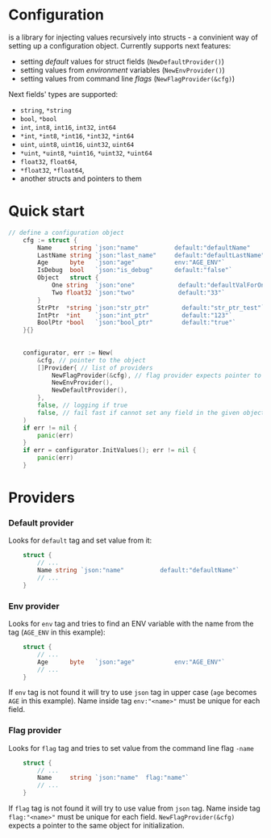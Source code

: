 # Configuration
is a library for injecting values recursively into structs - a convinient way of setting up a configuration object.
Currently supports next features:
- setting *default* values for struct fields (`NewDefaultProvider()`)
- setting values from *environment* variables (`NewEnvProvider()`)
- setting values from command line *flags* (`NewFlagProvider(&cfg)`)

Next fields' types are supported:
- `string`, `*string`
- `bool`, `*bool`
- `int`, `int8`, `int16`, `int32`, `int64`
- `*int`, `*int8`, `*int16`, `*int32`, `*int64`
- `uint`, `uint8`, `uint16`, `uint32`, `uint64`
- `*uint`, `*uint8`, `*uint16`, `*uint32`, `*uint64`
- `float32`, `float64`,
- `*float32`, `*float64`,
- another structs and pointers to them

# Quick start

```go
// define a configuration object
    cfg := struct {
        Name     string `json:"name"          default:"defaultName"         flag:"name"`
        LastName string `json:"last_name"     default:"defaultLastName"`
        Age      byte   `json:"age"           env:"AGE_ENV"`
        IsDebug  bool   `json:"is_debug"      default:"false"`
        Object   struct {
            One string  `json:"one"            default:"defaultValForOne"`
            Two float32 `json:"two"            default:"33"`
        }
        StrPtr  *string `json:"str_ptr"         default:"str_ptr_test"`
        IntPtr  *int    `json:"int_ptr"         default:"123"`
        BoolPtr *bool   `json:"bool_ptr"        default:"true"`
    }{}
    
    
    configurator, err := New(
        &cfg, // pointer to the object
        []Provider{ // list of providers
            NewFlagProvider(&cfg), // flag provider expects pointer to the object to initialize flags
            NewEnvProvider(),
            NewDefaultProvider(),
        },
        false, // logging if true
        false, // fail fast if cannot set any field in the given object
    )
    if err != nil {
        panic(err)
    }
    if err = configurator.InitValues(); err != nil {
        panic(err)
    }
```


# Providers
### Default provider
Looks for `default` tag and set value from it:
```go
    struct {
        // ...
        Name string `json:"name"          default:"defaultName"`
        // ...
    }
```


### Env provider
Looks for `env` tag and tries to find an ENV variable with the name from the tag (`AGE_ENV` in this example):
```go
    struct {
        // ...
        Age      byte   `json:"age"           env:"AGE_ENV"`
        // ...
    }
```
If `env` tag is not found it will try to use `json` tag in upper case (`age` becomes `AGE` in this example).
Name inside tag `env:"<name>"` must be unique for each field.


### Flag provider
Looks for `flag` tag and tries to set value from the command line flag `-name`
```go
    struct {
        // ...
        Name     string `json:"name"  flag:"name"`
        // ...
    }
```
If `flag` tag is not found it will try to use value from `json` tag.
Name inside tag `flag:"<name>"` must be unique for each field.
`NewFlagProvider(&cfg)` expects a pointer to the same object for initialization.
